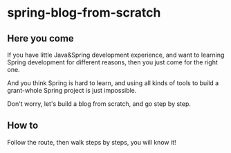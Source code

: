 # spring-blog-from-scratch

## Here you come

If you have little Java&Spring development experience, and want to learning Spring development for different reasons, then you just come for the right one.

And you think Spring is hard to learn, and using all kinds of tools to build a grant-whole Spring project is just impossible.

Don't worry, let's build a blog from scratch, and go step by step.

## How to

Follow the route, then walk steps by steps, you will know it!
